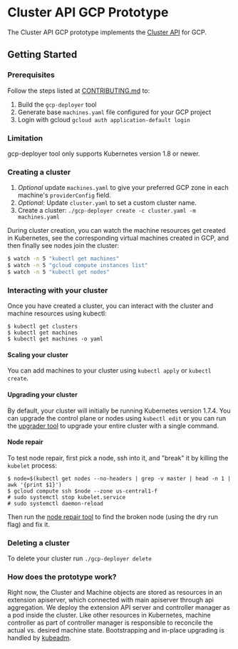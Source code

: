 # Cluster API GCP Prototype

The Cluster API GCP prototype implements the [Cluster API](https://github.com/kubernetes/kube-deploy/blob/master/cluster-api/README.md) for GCP.

## Getting Started

### Prerequisites

Follow the steps listed at [CONTRIBUTING.md](https://github.com/kubernetes/kube-deploy/blob/master/cluster-api/gcp-deployer/CONTRIBUTING.md) to:
1. Build the `gcp-deployer` tool
2. Generate base `machines.yaml` file configured for your GCP project
3. Login with gcloud `gcloud auth application-default login`

### Limitation

gcp-deployer tool only supports Kubernetes version 1.8 or newer.

### Creating a cluster

1. *Optional* update `machines.yaml` to give your preferred GCP zone in
each machine's `providerConfig` field.
1. *Optional*: Update `cluster.yaml` to set a custom cluster name.
1. Create a cluster: `./gcp-deployer create -c cluster.yaml -m machines.yaml`

During cluster creation, you can watch the machine resources get created in Kubernetes,
see the corresponding virtual machines created in GCP, and then finally see nodes
join the cluster:

```bash
$ watch -n 5 "kubectl get machines"
$ watch -n 5 "gcloud compute instances list"
$ watch -n 5 "kubectl get nodes"
```


### Interacting with your cluster

Once you have created a cluster, you can interact with the cluster and machine
resources using kubectl:

```
$ kubectl get clusters
$ kubectl get machines
$ kubectl get machines -o yaml
```

#### Scaling your cluster

You can add machines to your cluster using `kubectl apply` or `kubectl create`.

#### Upgrading your cluster

By default, your cluster will initially be running Kubernetes version 1.7.4. You
can upgrade the control plane or nodes using `kubectl edit` or you can run the
[upgrader tool](https://github.com/kubernetes/kube-deploy/tree/master/cluster-api/tools/upgrader)
to upgrade your entire cluster with a single command.

#### Node repair

To test node repair, first pick a node, ssh into it, and "break" it by killing the `kubelet` process:

```
$ node=$(kubectl get nodes --no-headers | grep -v master | head -n 1 | awk '{print $1}')
$ gcloud compute ssh $node --zone us-central1-f
# sudo systemctl stop kubelet.service
# sudo systemctl daemon-reload
```

Then run the [node repair
tool]( https://github.com/kubernetes/kube-deploy/tree/master/cluster-api/tools/repair)
to find the broken node (using the dry run flag) and fix it.


### Deleting a cluster

To delete your cluster run `./gcp-deployer delete`


### How does the prototype work?

Right now, the Cluster and Machine objects are stored as resources in an extension apiserver, which
connected with main apiserver through api aggregation. We deploy the extension API server and
controller manager as a pod inside the cluster. Like other resources in Kubernetes, machine
controller as part of controller manager is responsible to reconcile the actual vs. desired machine
state. Bootstrapping and in-place upgrading is handled by
[kubeadm](https://kubernetes.io/docs/setup/independent/create-cluster-kubeadm/).
